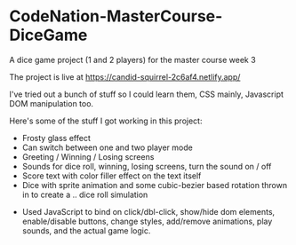 # CodeNation-MasterCourse-DiceGame
A dice game project (1 and 2 players) for the master course week 3

The project is live at https://candid-squirrel-2c6af4.netlify.app/

I've tried out a bunch of stuff so I could learn them, CSS mainly, Javascript DOM manipulation too.

Here's some of the stuff I got working in this project: 

- Frosty glass effect
- Can switch between one and two player mode
- Greeting / Winning / Losing screens
- Sounds for dice roll, winning, losing screens, turn the sound on / off
- Score text with color filler effect on the text itself
- Dice with sprite animation and some cubic-bezier based rotation thrown in to create a .. dice roll simulation

* Used JavaScript to bind on click/dbl-click, show/hide dom elements, enable/disable buttons, change styles, add/remove animations, play sounds, 
and the actual game logic.

